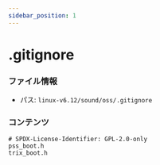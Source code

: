 ```yaml
---
sidebar_position: 1
---
```

# .gitignore

### ファイル情報

- パス: `linux-v6.12/sound/oss/.gitignore`

### コンテンツ

```gitignore
# SPDX-License-Identifier: GPL-2.0-only
pss_boot.h
trix_boot.h

```
